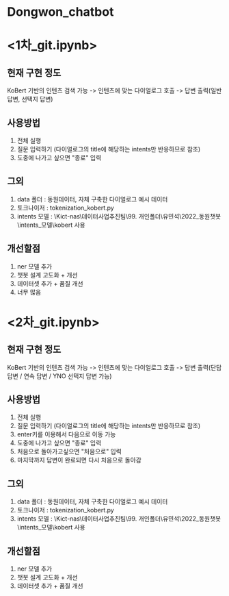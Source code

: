 # Dongwon_chatbot

# <1차_git.ipynb>
## 현재 구현 정도
KoBert 기반의 인텐츠 검색 가능
-> 인텐츠에 맞는 다이얼로그 호출
-> 답변 출력(일반 답변, 선택지 답변)

## 사용방법
1. 전체 실행
2. 질문 입력하기 (다이얼로그의 title에 해당하는 intents만 반응하므로 참조)
3. 도중에 나가고 싶으면 "종료" 입력

## 그외

1. data 폴더 : 동원데이터, 자체 구축한 다이얼로그 예시 데이터
2. 토크나이저 : tokenization_kobert.py  
3. intents 모델 : \\Kict-nas\데이터사업추진팀\99. 개인폴더\유민석\2022_동원챗봇\intents_모델\kobert 사용

## 개선할점

1. ner 모델 추가
2. 챗봇 설계 고도화 + 개선
3. 데이터셋 추가 + 품질 개선
4. 너무 많음

# <2차_git.ipynb>
## 현재 구현 정도
KoBert 기반의 인텐츠 검색 가능
-> 인텐츠에 맞는 다이얼로그 호출
-> 답변 출력(단답 답변 / 연속 답변 / YNO 선택지 답변 가능)

## 사용방법
1. 전체 실행
2. 질문 입력하기 (다이얼로그의 title에 해당하는 intents만 반응하므로 참조)
3. enter키를 이용해서 다음으로 이동 가능
4. 도중에 나가고 싶으면 "종료" 입력
5. 처음으로 돌아가고싶으면 "처음으로" 입력
6. 마지막까지 답변이 완료되면 다시 처음으로 돌아감

## 그외

1. data 폴더 : 동원데이터, 자체 구축한 다이얼로그 예시 데이터
2. 토크나이저 : tokenization_kobert.py  
3. intents 모델 : \\Kict-nas\데이터사업추진팀\99. 개인폴더\유민석\2022_동원챗봇\intents_모델\kobert 사용

## 개선할점

1. ner 모델 추가
2. 챗봇 설계 고도화 + 개선
3. 데이터셋 추가 + 품질 개선